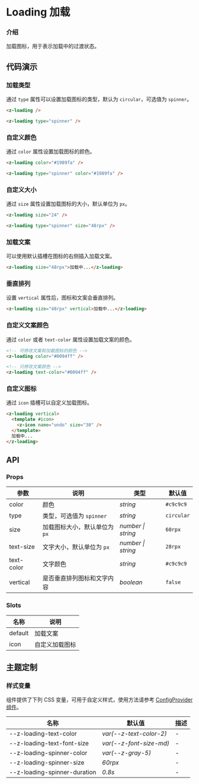 # Loading 加载

### 介绍

加载图标，用于表示加载中的过渡状态。

## 代码演示

### 加载类型

通过 `type` 属性可以设置加载图标的类型，默认为 `circular`，可选值为 `spinner`。

```html
<z-loading />

<z-loading type="spinner" />
```

### 自定义颜色

通过 `color` 属性设置加载图标的颜色。

```html
<z-loading color="#1989fa" />

<z-loading type="spinner" color="#1989fa" />
```

### 自定义大小

通过 `size` 属性设置加载图标的大小，默认单位为 `px`。

```html
<z-loading size="24" />

<z-loading type="spinner" size="48rpx" />
```

### 加载文案

可以使用默认插槽在图标的右侧插入加载文案。

```html
<z-loading size="48rpx">加载中...</z-loading>
```

### 垂直排列

设置 `vertical` 属性后，图标和文案会垂直排列。

```html
<z-loading size="48rpx" vertical>加载中...</z-loading>
```

### 自定义文案颜色

通过 `color` 或者 `text-color` 属性设置加载文案的颜色。

```html
<!-- 可修改文案和加载图标的颜色 -->
<z-loading color="#0094ff" />

<!-- 只修改文案颜色 -->
<z-loading text-color="#0094ff" />
```

### 自定义图标

通过 `icon` 插槽可以自定义加载图标。

```html
<z-loading vertical>
  <template #icon>
    <z-icon name="undo" size="30" />
  </template>
  加载中...
</z-loading>
```

## API

### Props

| 参数       | 说明                          | 类型               | 默认值     |
| ---------- | ----------------------------- | ------------------ | ---------- |
| color      | 颜色                          | _string_           | `#c9c9c9`  |
| type       | 类型，可选值为 `spinner`      | _string_           | `circular` |
| size       | 加载图标大小，默认单位为 `px` | _number \| string_ | `60rpx`     |
| text-size  | 文字大小，默认单位为 `px`     | _number \| string_ | `28rpx`     |
| text-color | 文字颜色                      | _string_           | `#c9c9c9`  |
| vertical   | 是否垂直排列图标和文字内容    | _boolean_          | `false`    |

### Slots

| 名称    | 说明           |
| ------- | -------------- |
| default | 加载文案       |
| icon    | 自定义加载图标 |

## 主题定制

### 样式变量

组件提供了下列 CSS 变量，可用于自定义样式，使用方法请参考 [ConfigProvider 组件](/config-provider)。

| 名称                           | 默认值                    | 描述 |
| ------------------------------ | ------------------------- | ---- |
| --z-loading-text-color       | _var(--z-text-color-2)_ | -    |
| --z-loading-text-font-size   | _var(--z-font-size-md)_ | -    |
| --z-loading-spinner-color    | _var(--z-gray-5)_       | -    |
| --z-loading-spinner-size     | _60rpx_                    | -    |
| --z-loading-spinner-duration | _0.8s_                    | -    |
